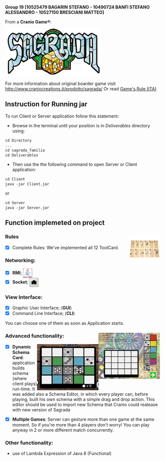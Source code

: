 

**Group 19 [10525479 BAGARIN STEFANO - 10490724 BANFI STEFANO ALESSANDRO - 10527150 BRESCIANI MATTEO]**

From a **Cranio Game:registered:**: 

![Screenshot](src/main/resources/assets/Screenshoot/title.png) 

For more information about original boarder game visit http://www.craniocreations.it/prodotto/sagrada/
Or read [Game's Rule (ITA)](/Rules.pdf)

## Instruction for Running jar 

To run Client or Server application follow this statement:

- Browse in the terminal until your position is in *Deliverables* directory using:
 ```
 cd Directory
 ...
 cd sagrada_familia
 cd Deliverables
 ```

- Then use the the following command to open Server or Client application:

```
cd Client
java -jar Client.jar
 ```
 or 
 ```
cd Server
java -jar Server.jar

 ```

## Function implemeted on project

### Rules      <img align="right" width="100" height="100" src = src/main/resources/assets/Screenshoot/tool-cards.png>
- [x] Complete Rules: We've implemented all 12 ToolCard. 

### Networking:  
- [x] **RMI**;  <img align="center" width="30" height="30" src = src/main/resources/assets/image/rmi.png> 
- [x] **Socket**;  <img align="center" width="30" height="30" src = src/main/resources/assets/image/socket.png> 

### View Interface:
- [x] Graphic User Interface; (**GUI**)
- [x] Command Line Interface; (**CLI**)

 You can choose one of them as soon as Application starts. 

### Advanced functionality: <img align="right" width="200" height="150" src = src/main/resources/assets/Screenshoot/schemaEditor.png>
<img align="right" width="200" height="150" src = src/main/resources/assets/Screenshoot/schema.png>

- [x] **Dynamic Schema Card**: application builds schema (where client plays) run-time. It was added also a Schema Editor, in which every player can, before playing, built his own schema with a simple drag and drop action. This editor should be used to import new Schema that Cranio could realease with new version of Sagrada

- [x] **Multiple Games**: Server can gesture more than one game at the same moment. So if you're more than 4 players don't worry! You can play anyway in 2 or more different match concurrently.

### Other functionality:

- use of Lambda Expression of Java 8 (Functional)


